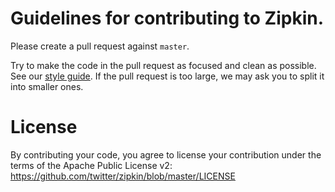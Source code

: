 # Guidelines for contributing to Zipkin.

Please create a pull request against `master`.

Try to make the code in the pull request as focused and clean as possible.  See
our [style guide](http://twitter.github.com/effectivescala/).  If the pull 
request is too large, we may ask you to split it into smaller ones.

# License
By contributing your code, you agree to license your contribution under the 
terms of the Apache Public License v2: 
https://github.com/twitter/zipkin/blob/master/LICENSE


